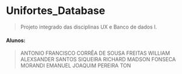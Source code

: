 # Unifortes_Database
> Projeto integrado das disciplinas UX e Banco de dados I.

#### Alunos:
> ANTONIO FRANCISCO CORRÊA DE SOUSA FREITAS
> WILLIAM ALEXSANDER SANTOS SIQUEIRA
> RICHARD MADSON FONSECA MORANDI
> EMANUEL JOAQUIM PEREIRA TON
